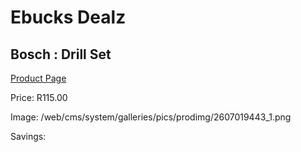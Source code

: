 
# Ebucks Dealz
## Bosch : Drill Set
[Product Page](https://www.ebucks.com/web/shop/productSelected.do?prodId=1228020915&catId=717324798)

Price: R115.00

Image: /web/cms/system/galleries/pics/prodimg/2607019443_1.png

Savings: 


	